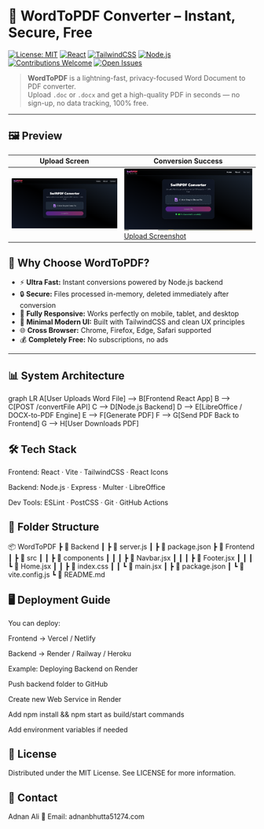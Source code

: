 <!-- 
# 🚀 WordToPDF Converter – Instant, Secure, Free
This is the main heading of the README. It should be short, catchy, and explain the purpose of the project.
-->

# 🚀 WordToPDF Converter – Instant, Secure, Free

[![License: MIT](https://img.shields.io/badge/License-MIT-green.svg)](LICENSE)
[![React](https://img.shields.io/badge/Frontend-React-blue)](https://react.dev/)
[![TailwindCSS](https://img.shields.io/badge/Styling-TailwindCSS-38B2AC)](https://tailwindcss.com/)
[![Node.js](https://img.shields.io/badge/Backend-Node.js-68A063)](https://nodejs.org/)
[![Contributions Welcome](https://img.shields.io/badge/Contributions-Welcome-brightgreen)](#-contributing)
[![Open Issues](https://img.shields.io/github/issues/adnanbhutta/word-to-pdf)](https://github.com/adnanbhutta/word-to-pdf/issues)

> **WordToPDF** is a lightning-fast, privacy-focused Word Document to PDF converter.  
> Upload `.doc` or `.docx` and get a high-quality PDF in seconds — no sign-up, no data tracking, 100% free.

---

<!-- 
## 🖼 Preview
Add screenshots or gifs of your application here. This helps users understand the UI without running the project.
-->
## 🖼 Preview

| Upload Screen | Conversion Success |
|---------------|--------------------|
| ![Upload Screenshot](./assets/upload-screen.png) | ![Success Screenshot](./assets/success-screen.png)[Upload Screenshot](./assets/home-page.png) |


<!-- 
## 🎯 Why Choose WordToPDF?
List the unique selling points or advantages of using your tool.
-->

## 🎯 Why Choose WordToPDF?

- ⚡ **Ultra Fast:** Instant conversions powered by Node.js backend  
- 🔒 **Secure:** Files processed in-memory, deleted immediately after conversion  
- 📱 **Fully Responsive:** Works perfectly on mobile, tablet, and desktop  
- 🎨 **Minimal Modern UI:** Built with TailwindCSS and clean UX principles  
- 🌐 **Cross Browser:** Chrome, Firefox, Edge, Safari supported  
- 💰 **Completely Free:** No subscriptions, no ads  

---

<!-- 
## 📊 System Architecture
Here we use Mermaid.js to visualize the process flow.
-->

## 📊 System Architecture


graph LR
A[User Uploads Word File] --> B[Frontend React App]
B --> C[POST /convertFile API]
C --> D[Node.js Backend]
D --> E[LibreOffice / DOCX-to-PDF Engine]
E --> F[Generate PDF]
F --> G[Send PDF Back to Frontend]
G --> H[User Downloads PDF]

## 🛠 Tech Stack
Frontend:
React · Vite · TailwindCSS · React Icons

Backend:
Node.js · Express · Multer · LibreOffice

Dev Tools:
ESLint · PostCSS · Git · GitHub Actions

## 📂 Folder Structure
📦 WordToPDF
 ┣ 📂 Backend
 ┃ ┣ 📜 server.js
 ┃ ┣ 📜 package.json
 ┣ 📂 Frontend
 ┃ ┣ 📂 src
 ┃ ┃ ┣ 📂 components
 ┃ ┃ ┃ ┣ 📜 Navbar.jsx
 ┃ ┃ ┃ ┣ 📜 Footer.jsx
 ┃ ┃ ┃ ┗ 📜 Home.jsx
 ┃ ┃ ┣ 📜 index.css
 ┃ ┃ ┗ 📜 main.jsx
 ┃ ┣ 📜 package.json
 ┃ ┗ 📜 vite.config.js
 ┗ 📜 README.md
## 🖥 Deployment Guide
You can deploy:

Frontend → Vercel / Netlify

Backend → Render / Railway / Heroku

Example: Deploying Backend on Render

Push backend folder to GitHub

Create new Web Service in Render

Add npm install && npm start as build/start commands

Add environment variables if needed
## 📜 License
Distributed under the MIT License. See LICENSE for more information.
## 💬 Contact
Adnan Ali
📧 Email: adnanbhutta51274.com
